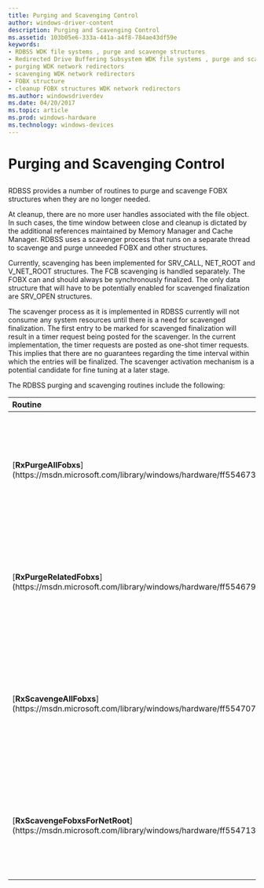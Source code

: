 ```yaml
---
title: Purging and Scavenging Control
author: windows-driver-content
description: Purging and Scavenging Control
ms.assetid: 103b05e6-333a-441a-a4f8-784ae43df59e
keywords:
- RDBSS WDK file systems , purge and scavenge structures
- Redirected Drive Buffering Subsystem WDK file systems , purge and scavenge structures
- purging WDK network redirectors
- scavenging WDK network redirectors
- FOBX structure
- cleanup FOBX structures WDK network redirectors
ms.author: windowsdriverdev
ms.date: 04/20/2017
ms.topic: article
ms.prod: windows-hardware
ms.technology: windows-devices
---
```


# Purging and Scavenging Control


## <span id="ddk_purging_and_scavenging_control_if"></span><span id="DDK_PURGING_AND_SCAVENGING_CONTROL_IF"></span>


RDBSS provides a number of routines to purge and scavenge FOBX structures when they are no longer needed.

At cleanup, there are no more user handles associated with the file object. In such cases, the time window between close and cleanup is dictated by the additional references maintained by Memory Manager and Cache Manager. RDBSS uses a scavenger process that runs on a separate thread to scavenge and purge unneeded FOBX and other structures.

Currently, scavenging has been implemented for SRV\_CALL, NET\_ROOT and V\_NET\_ROOT structures. The FCB scavenging is handled separately. The FOBX can and should always be synchronously finalized. The only data structure that will have to be potentially enabled for scavenged finalization are SRV\_OPEN structures.

The scavenger process as it is implemented in RDBSS currently will not consume any system resources until there is a need for scavenged finalization. The first entry to be marked for scavenged finalization will result in a timer request being posted for the scavenger. In the current implementation, the timer requests are posted as one-shot timer requests. This implies that there are no guarantees regarding the time interval within which the entries will be finalized. The scavenger activation mechanism is a potential candidate for fine tuning at a later stage.

The RDBSS purging and scavenging routines include the following:

<table>
<colgroup>
<col width="50%" />
<col width="50%" />
</colgroup>
<thead>
<tr class="header">
<th align="left">Routine</th>
<th align="left">Description</th>
</tr>
</thead>
<tbody>
<tr class="odd">
<td align="left"><p>[<strong>RxPurgeAllFobxs</strong>](https://msdn.microsoft.com/library/windows/hardware/ff554673)</p></td>
<td align="left"><p>This routine purges all of the FOBX structures associated with a network mini-redirector.</p></td>
</tr>
<tr class="even">
<td align="left"><p>[<strong>RxPurgeRelatedFobxs</strong>](https://msdn.microsoft.com/library/windows/hardware/ff554679)</p></td>
<td align="left"><p>This routine purges all of the FOBX structures associated with a NET_ROOT structure.</p></td>
</tr>
<tr class="odd">
<td align="left"><p>[<strong>RxScavengeAllFobxs</strong>](https://msdn.microsoft.com/library/windows/hardware/ff554707)</p></td>
<td align="left"><p>This routine scavenges all of the FOBX structures associated with a given network mini-redirector device object.</p></td>
</tr>
<tr class="even">
<td align="left"><p>[<strong>RxScavengeFobxsForNetRoot</strong>](https://msdn.microsoft.com/library/windows/hardware/ff554713)</p></td>
<td align="left"><p>This routine scavenges all of the FOBX structures associated with a given NET_ROOT structure.</p></td>
</tr>
</tbody>
</table>

 

 

 




